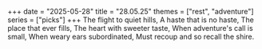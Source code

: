 +++
date = "2025-05-28"
title = "28.05.25"
themes = ["rest", "adventure"]
series = ["picks"]
+++
The flight to quiet hills,
A haste that is no haste,
The place that ever fills,
The heart with sweeter taste,
When adventure's call is small,
When weary ears subordinated,
Must recoup and so recall
the shire.
